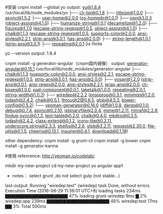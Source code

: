 #安装
cnpm install --global yo
output:
yo@1.8.4 /usr/local/lib/node_modules/yo
├── cli-list@0.1.8
├── titleize@1.0.0
├── async@1.5.2
├── user-home@2.0.0 (os-homedir@1.0.1)
├── opn@3.0.3 (object-assign@4.1.0)
├── humanize-string@1.0.1 (decamelize@1.2.0)
├── figures@1.7.0 (escape-string-regexp@1.0.5, object-assign@4.1.0)
├── chalk@1.1.3 (escape-string-regexp@1.0.5, supports-color@2.0.0, ansi-styles@2.2.1, strip-ansi@3.0.1, has-ansi@2.0.0)
├── string-length@1.0.1 (strip-ansi@3.0.1)
├── repeating@2.0.1 (is-finite

yo --version
output: 
1.8.4




cnpm install -g generator-angular（cnpm国内镜像）
output:
generator-angular@0.15.1 /usr/local/lib/node_modules/generator-angular
├── chalk@1.1.3 (supports-color@2.0.0, ansi-styles@2.2.1, escape-string-regexp@1.0.5, strip-ansi@3.0.1, has-ansi@2.0.0)
├── yosay@1.2.0 (strip-ansi@3.0.1, ansi-regex@2.0.0, ansi-styles@2.2.1, wrap-ansi@2.0.0, cli-boxes@1.0.0, pad-component@0.0.1, taketalk@1.0.0, repeating@2.0.1, string-width@1.0.2)
├── wiredep@2.2.2 (propprop@0.3.1, minimist@1.2.0, lodash@2.4.2, chalk@0.5.1, through2@0.6.5, glob@4.5.3, bower-config@0.5.2)
└── yeoman-generator@0.16.0 (diff@1.0.8, dargs@0.1.0, debug@0.7.4, async@0.2.10, isbinaryfile@2.0.4, mime@1.2.11, rimraf@2.2.8, findup-sync@0.1.3, text-table@0.2.0, chalk@0.4.0, mkdirp@0.3.5, lodash@2.4.2, class-extend@0.1.2, iconv-lite@0.2.11, underscore.string@2.3.3, shelljs@0.2.6, glob@3.2.11, request@2.30.0, file-utils@0.1.5, cheerio@0.13.1, inquirer@0.4.1, download@0.1.19)

other dependency:
cnpm install -g grunt-cli
cnpm install -g bower
cnpm install -g generator-karma


#使用
refenrence:
http://yeoman.io/codelab/

mkdir my-new-project
cd my-new-project
yo angular app1

- notes： select grunt ,do not select gulp (not stable...)
 
last-output:
Running "wiredep:test" (wiredep) task
Done, without errors.
Execution Time (2016-08-29 11:39:01 UTC+8)
loading tasks          234ms  ▇▇▇▇▇▇▇▇▇▇▇▇▇▇▇▇▇▇▇ 47%
loading grunt-wiredep    9ms  ▇ 2%
wiredep:app            239ms  ▇▇▇▇▇▇▇▇▇▇▇▇▇▇▇▇▇▇▇ 48%
wiredep:test            17ms  ▇▇ 3%
Total 500ms



